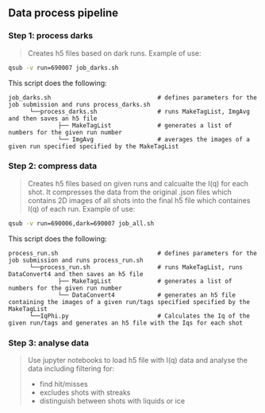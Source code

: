 ## Data process pipeline

### Step 1: process darks
> Creates h5 files based on dark runs. Example of use:
 ```bash
 qsub -v run=690007 job_darks.sh 
 ```
This script does the following:

    job_darks.sh                              # defines parameters for the job submission and runs process_darks.sh
          └──process_darks.sh                 # runs MakeTagList, ImgAvg and then saves an h5 file 
                  ├── MakeTagList             # generates a list of numbers for the given run number 
                  └── ImgAvg                  # averages the images of a given run specified specified by the MakeTagList

### Step 2: compress data
> Creates h5 files based on given runs and calcualte the I(q) for each shot. It compresses the data from the original .json files which contains 2D images of all shots into the final h5 file which containes I(q) of each run. 
> Example of use:
```bash
qsub -v run=690006,dark=690007 job_all.sh
```

This script does the following:

    process_run.sh                            # defines parameters for the job submission and runs process_run.sh
          └──process_run.sh                   # runs MakeTagList, runs DataConvert4 and then saves an h5 file 
                  ├── MakeTagList             # generates a list of numbers for the given run number 
                  └── DataConvert4            # generates an h5 file containing the images of a given run/tags specified specified by the MakeTagList
          └──IqPhi.py                         # Calculates the Iq of the given run/tags and generates an h5 file with the Iqs for each shot
          
### Step 3: analyse data
> Use jupyter notebooks to load h5 file with I(q) data and analyse the data including filtering for:
> - find hit/misses 
> - excludes shots with streaks 
> - distinguish between shots with liquids or ice 
